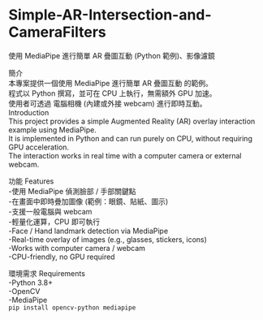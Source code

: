 # Simple-AR-Intersection-and-CameraFilters

使用 MediaPipe 進行簡單 AR 疊圖互動 (Python 範例)、影像濾鏡  

簡介  
本專案提供一個使用 MediaPipe 進行簡單 AR 疊圖互動 的範例。  
程式以 Python 撰寫，並可在 CPU 上執行，無需額外 GPU 加速。  
使用者可透過 電腦相機 (內建或外接 webcam) 進行即時互動。  
Introduction  
This project provides a simple Augmented Reality (AR) overlay interaction example using MediaPipe.  
It is implemented in Python and can run purely on CPU, without requiring GPU acceleration.  
The interaction works in real time with a computer camera or external webcam.  

功能 Features  
-使用 MediaPipe 偵測臉部 / 手部關鍵點  
-在畫面中即時疊加圖像 (範例：眼鏡、貼紙、圖示)  
-支援一般電腦與 webcam  
-輕量化運算，CPU 即可執行  
-Face / Hand landmark detection via MediaPipe  
-Real-time overlay of images (e.g., glasses, stickers, icons)  
-Works with computer camera / webcam  
-CPU-friendly, no GPU required  

環境需求 Requirements  
-Python 3.8+  
-OpenCV  
-MediaPipe  
```pip install opencv-python mediapipe```
